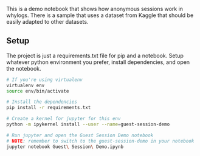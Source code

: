 
This is a demo notebook that shows how anonymous sessions work in whylogs. There
is a sample that uses a dataset from Kaggle that should be easily adapted to
other datasets.

## Setup

The project is just a requirements.txt file for pip and a notebook. Setup
whatever python environment you prefer, install dependencies, and open the
notebook.

```bash
# If you're using virtualenv
virtualenv env
source env/bin/activate

# Install the dependencies
pip install -r requirements.txt

# Create a kernel for jupyter for this env
python -m ipykernel install --user --name=guest-session-demo

# Run jupyter and open the Guest Session Demo notebook
# NOTE: remember to switch to the guest-session-demo in your notebook
jupyter notebook Guest\ Session\ Demo.ipynb
```
